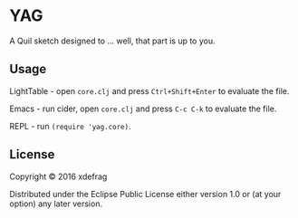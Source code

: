 # YAG

A Quil sketch designed to ... well, that part is up to you.

## Usage

LightTable - open `core.clj` and press `Ctrl+Shift+Enter` to evaluate the file.

Emacs - run cider, open `core.clj` and press `C-c C-k` to evaluate the file.

REPL - run `(require 'yag.core)`.

## License

Copyright © 2016 xdefrag

Distributed under the Eclipse Public License either version 1.0 or (at
your option) any later version.
